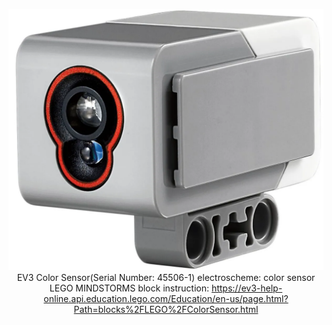 <div align = center style="display: flex; flex-direction: column; align-items: center; justify-content: center;">

![Color Sensor](https://github.com/QZOFlameFE/FE2024_1st_repo_ByFlame/blob/main/Instructions/Power_and_Sense_Management/EV3_Color_Sensor.png)
EV3 Color Sensor(Serial Number: 45506-1)
electroscheme: 
color sensor LEGO MINDSTORMS block instruction: <a href="https://ev3-help-online.api.education.lego.com/Education/en-us/page.html?Path=blocks%2FLEGO%2FColorSensor.html">https://ev3-help-online.api.education.lego.com/Education/en-us/page.html?Path=blocks%2FLEGO%2FColorSensor.html</a>
[]()
</div>
